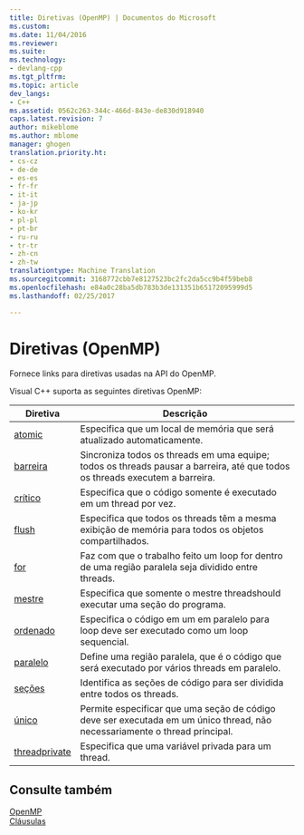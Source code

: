 ```yaml
---
title: Diretivas (OpenMP) | Documentos do Microsoft
ms.custom: 
ms.date: 11/04/2016
ms.reviewer: 
ms.suite: 
ms.technology:
- devlang-cpp
ms.tgt_pltfrm: 
ms.topic: article
dev_langs:
- C++
ms.assetid: 0562c263-344c-466d-843e-de830d918940
caps.latest.revision: 7
author: mikeblome
ms.author: mblome
manager: ghogen
translation.priority.ht:
- cs-cz
- de-de
- es-es
- fr-fr
- it-it
- ja-jp
- ko-kr
- pl-pl
- pt-br
- ru-ru
- tr-tr
- zh-cn
- zh-tw
translationtype: Machine Translation
ms.sourcegitcommit: 3168772cbb7e8127523bc2fc2da5cc9b4f59beb8
ms.openlocfilehash: e84a0c28ba5db783b3de131351b65172095999d5
ms.lasthandoff: 02/25/2017

---
```

# <a name="openmp-directives"></a>Diretivas (OpenMP)
Fornece links para diretivas usadas na API do OpenMP.  
  
 Visual C++ suporta as seguintes diretivas OpenMP:  
  
|Diretiva|Descrição|  
|---------------|-----------------|  
|[atomic](../../../parallel/openmp/reference/atomic.md)|Especifica que um local de memória que será atualizado automaticamente.|  
|[barreira](../../../parallel/openmp/reference/barrier.md)|Sincroniza todos os threads em uma equipe; todos os threads pausar a barreira, até que todos os threads executem a barreira.|  
|[crítico](../../../parallel/openmp/reference/critical.md)|Especifica que o código somente é executado em um thread por vez.|  
|[flush](../../../parallel/openmp/reference/flush-openmp.md)|Especifica que todos os threads têm a mesma exibição de memória para todos os objetos compartilhados.|  
|[for](../../../parallel/openmp/reference/for-openmp.md)|Faz com que o trabalho feito um loop for dentro de uma região paralela seja dividido entre threads.|  
|[mestre](../../../parallel/openmp/reference/master.md)|Especifica que somente o mestre threadshould executar uma seção do programa.|  
|[ordenado](../../../parallel/openmp/reference/ordered-openmp-directives.md)|Especifica o código em um em paralelo para loop deve ser executado como um loop sequencial.|  
|[paralelo](../../../parallel/openmp/reference/parallel.md)|Define uma região paralela, que é o código que será executado por vários threads em paralelo.|  
|[seções](../../../parallel/openmp/reference/sections-openmp.md)|Identifica as seções de código para ser dividida entre todos os threads.|  
|[único](../../../parallel/openmp/reference/single.md)|Permite especificar que uma seção de código deve ser executada em um único thread, não necessariamente o thread principal.|  
|[threadprivate](../../../parallel/openmp/reference/threadprivate.md)|Especifica que uma variável privada para um thread.|  
  
## <a name="see-also"></a>Consulte também  
 [OpenMP](../../../parallel/openmp/openmp-in-visual-cpp.md)   
 [Cláusulas](../../../parallel/openmp/reference/openmp-clauses.md)

